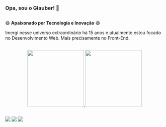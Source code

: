 ### Opa, sou o Glauber! 👋

##
😄 **Apaixonado por Tecnologia e Inovação** 😄

Imergi nesse universo extraordinário há 15 anos e atualmente estou focado no Desenvolvimento Web. Mais precisamente no Front-End.
##

<div align="center">
  <a href="https://github.com/glaubermurta">
  <img height="180em" src="https://github-readme-stats.vercel.app/api?username=glaubermurta&show_icons=true&theme=dracula&include_all_commits=true&count_private=true"/>
  <img height="180em" src="https://github-readme-stats.vercel.app/api/top-langs/?username=glaubermurta&layout=compact&langs_count=7&theme=dracula"/>
</div>
  
##

<div>
  <a href="https://www.linkedin.com/in/glaubermurta" target="_blank"><img src="https://img.shields.io/badge/-LinkedIn-%230077B5?style=for-the-badge&logo=linkedin&logoColor=white" target="_blank"></a> 
  <a href = "https://api.whatsapp.com/send?phone=033998108588&text=Sua%20mensagem%20vai%20aqui"><img src="https://img.shields.io/badge/WhatsApp-25D366?style=for-the-badge&logo=whatsapp&logoColor=white" target="_blank"></a> 
  <a href = "mailto:glaubermurta@hotmail.com"><img src="https://img.shields.io/badge/Microsoft_Outlook-0078D4?style=for-the-badge&logo=microsoft-outlook&logoColor=white" target="_blank"></a>
</div>
